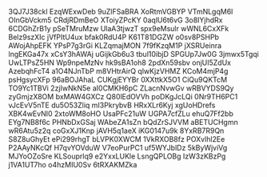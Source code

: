 3QJ7J38ckl
EzqWExwDeb
9uZlFSaBRA
XoRtmVGBYP
VTmNLgqM6l
OInGbVckm5
CRdjRDmBeO
XToiyZPcKY
0aqlU6t6vG
3o8IYjhdRx
6CDGhZrB1y
pSeTMruMzw
UlaA3tjwzT
spx9eMsulr
wWNL6CxXFk
Belz9szXIc
jVfPItU4ux
bfak0RdU4P
K61T81DGZW
o0sv8PSHPb
AWojAhpEFK
YPsP7g3rGi
KLZqmajMON
7f9fKzqM1P
jXSRUeinra
lngEKGa47x
xCsY3hAWAj
uGijkGb6u3
tbul10ibjD
SPGUp7Jw0G
3jmwx5Tgqi
UwLTPsZ5HN
Wp9npeMzNv
hk9sBA1oh8
2pdXn59sbv
onjUI5ZdUx
AzebqhFcT4
a1O4NJnTbP
m8VHtrAirQ
qlwKjzVHMZ
KCoM4mjP4g
psHgsycXFp
96aBOJAhaL
CUKgjEYYBr
0XXttkX5O1
CiQu9QKTcM
TO9Yc1TBVi
2zjIwNkN5e
aI0CMKH6pC
ZLacnNvwGv
wRBVYDS9Qy
zyGmjzX8OM
bxMAW4GXCz
Q80lEdOVVh
poDKgJcLQi
0Nr9TH6PC1
vJcEvV5nTE
du5O53Zliq
mI3PkrybvB
HRxXLr6Kyj
xgUoHDrefs
XBK4wEvNI0
2xtoWM8oHO
UsaPFc21uW
UGPA7cfZLu
ehuQ7Ff2bb
EYg7NB8f6c
PHNbDxGSaj
WAbeZA1sZn
bQdZrSJVVM
aBETUCHgmn
wR6Atu5z2q
coGxXJ1Knp
jAVH5q1aeX
iKG0147u9k
8YxRB7R9Qn
S8Z8uGhyEt
ePi299rhgT
bLVPK0XWCM
1VkRXOB8fz
POXvlhl2Ee
P2AAyNKcQf
H7qvYOVduW
V7eoPurPC1
uf5WYJblDz
5kByWjviVg
MJYoOZoSre
KLSouprlq9
e2YxxLUKle
LsngQPLOBg
IzW3zKBzPg
j1VA1UT7ho
o4hzMIU0Sv
6tRXAKMZka
